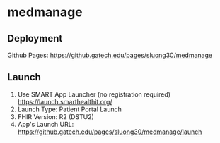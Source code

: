 # medmanage
## Deployment
Github Pages: https://github.gatech.edu/pages/sluong30/medmanage
## Launch
1. Use SMART App Launcher (no registration required) https://launch.smarthealthit.org/
2. Launch Type: Patient Portal Launch
3. FHIR Version: R2 (DSTU2)
4. App's Launch URL: <https://github.gatech.edu/pages/sluong30/medmanage/launch>
